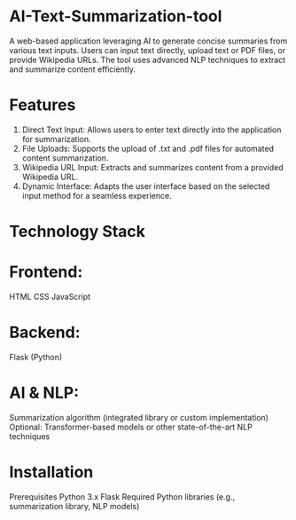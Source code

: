 # AI-Text-Summarization-tool
A web-based application leveraging AI to generate concise summaries from various text inputs. Users can input text directly, upload text or PDF files, or provide Wikipedia URLs. The tool uses advanced NLP techniques to extract and summarize content efficiently.


# Features
1. Direct Text Input: Allows users to enter text directly into the application for summarization.
2. File Uploads: Supports the upload of .txt and .pdf files for automated content summarization.
3. Wikipedia URL Input: Extracts and summarizes content from a provided Wikipedia URL.
4. Dynamic Interface: Adapts the user interface based on the selected input method for a seamless experience.


# Technology Stack
# Frontend:
HTML
CSS
JavaScript

# Backend:
Flask (Python)

# AI & NLP:
Summarization algorithm (integrated library or custom implementation)
Optional: Transformer-based models or other state-of-the-art NLP techniques

# Installation
Prerequisites
Python 3.x
Flask
Required Python libraries (e.g., summarization library, NLP models)
